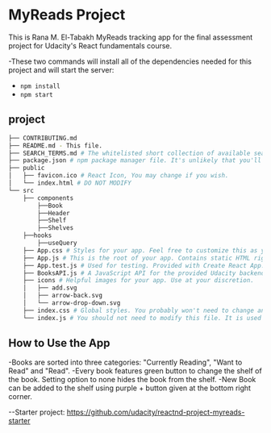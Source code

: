 # MyReads Project

This is Rana M. El-Tabakh MyReads tracking app for the final assessment project for Udacity's React fundamentals course.

-These two commands will install all of the dependencies needed for this project and will start the server:
* `npm install`
* `npm start`

## project
```bash
├── CONTRIBUTING.md
├── README.md - This file.
├── SEARCH_TERMS.md # The whitelisted short collection of available search terms for you to use with your app.
├── package.json # npm package manager file. It's unlikely that you'll need to modify this.
├── public
│   ├── favicon.ico # React Icon, You may change if you wish.
│   └── index.html # DO NOT MODIFY
└── src
    ├── components
        ├──Book
        ├──Header
        ├──Shelf
        ├──Shelves
    ├──hooks
        ├──useQuery
    ├── App.css # Styles for your app. Feel free to customize this as you desire.
    ├── App.js # This is the root of your app. Contains static HTML right now.
    ├── App.test.js # Used for testing. Provided with Create React App. Testing is encouraged, but not required.
    ├── BooksAPI.js # A JavaScript API for the provided Udacity backend. Instructions for the methods are below.
    ├── icons # Helpful images for your app. Use at your discretion.
    │   ├── add.svg
    │   ├── arrow-back.svg
    │   └── arrow-drop-down.svg
    ├── index.css # Global styles. You probably won't need to change anything here.
    └── index.js # You should not need to modify this file. It is used for DOM rendering only.
```
## How to Use the App
-Books are sorted into three categories: "Currently Reading", "Want to Read" and "Read".
-Every book features green button to change the shelf of the book. Setting option to none hides the book from the shelf.
-New Book can be added to the shelf using purple + button given at the bottom right corner.

--Starter project: https://github.com/udacity/reactnd-project-myreads-starter